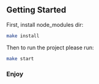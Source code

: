 ## Getting Started

First, install node_modules dir:

```bash
make install
```

Then to run the project please run:

```bash
make start
```

### Enjoy
